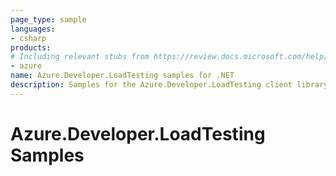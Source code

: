 ```yaml
---
page_type: sample
languages:
- csharp
products:
# Including relevant stubs from https://review.docs.microsoft.com/help/contribute/metadata-taxonomies#product
- azure
name: Azure.Developer.LoadTesting samples for .NET
description: Samples for the Azure.Developer.LoadTesting client library.
---
```


# Azure.Developer.LoadTesting Samples

<!-- please refer to <https://github.com/Azure/azure-sdk-for-net/blob/main/sdk/template/Azure.Template/samples/README.md> to write sample readme. -->
